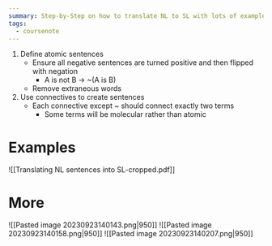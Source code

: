 ```yaml
---
summary: Step-by-Step on how to translate NL to SL with lots of examples
tags:
  - coursenote
---
```

1. Define atomic sentences
	- Ensure all negative sentences are turned positive and then flipped with negation
		- A is not B -> ~(A is B)
	- Remove extraneous words
2. Use connectives to create sentences
	- Each connective except ~ should connect exactly two terms
		- Some terms will be molecular rather than atomic

# Examples
![[Translating NL sentences into SL-cropped.pdf]]

# More
![[Pasted image 20230923140143.png|950]]
![[Pasted image 20230923140158.png|950]]
![[Pasted image 20230923140207.png|950]]